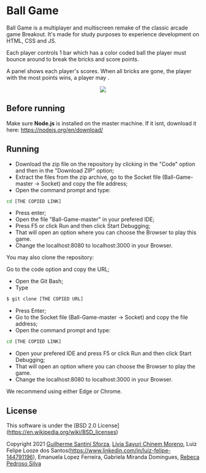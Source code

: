 # Ball Game
 
Ball Game is a multiplayer and multiscreen remake of the classic arcade game Breakout. It's made for study purposes to experience development on HTML, CSS and JS. 

Each player controls 1 bar which has a color coded ball the player must bounce around to break the bricks and score points.

A panel shows each player's scores. When all bricks are gone, the player with the most points wins, a player may .


  <div align="center">
   <img src="https://user-images.githubusercontent.com/69463877/138555277-f3ddf800-6f9a-4304-8eb7-be5b035f6ecf.png">
  </div>
  
## Before running

Make sure **Node.js** is installed on the master machine. 
If it isnt, download it here: https://nodejs.org/en/download/ 

## Running 

- Download the zip file on the repository by clicking in the "Code" option and then in the "Download ZIP" option;
- Extract the files from the zip archive, go to the Socket file (Ball-Game-master -> Socket) and copy the file address;
- Open the command prompt and type:
```bash 
cd [THE COPIED LINK]
```
- Press enter;
- Open the file "Ball-Game-master" in your prefered IDE;
- Press F5 or click Run and then click Start Debugging;
- That will open an option where you can choose the Browser to play this game.
- Change the localhost:8080 to localhost:3000 in your Browser.

You may also clone the repository:

Go to the code option and copy the URL;
- Open the Git Bash;
- Type
```bash 
$ git clone [THE COPIED URL]
```
- Press Enter;
- Go to the Socket file (Ball-Game-master -> Socket) and copy the file address;
- Open the command prompt and type:
```bash 
cd [THE COPIED LINK]
```
- Open your prefered IDE and press F5 or click Run and then click Start Debugging;
- That will open an option where you can choose the Browser to play the game.
- Change the localhost:8080 to localhost:3000 in your Browser.

We recommend using either Edge or Chrome. 
    
## License

This software  is under the [BSD 2.0 License] (https://en.wikipedia.org/wiki/BSD_licenses)

Copyright 2021 [Guilherme Santini Sforza](https://www.linkedin.com/in/guilherme-santini-sforza-a63528110/), [Lívia Sayuri Chinem Moreno](https://www.linkedin.com/in/lívia-sayuri-40143018a), Luiz Felipe Looze dos Santos(https://www.linkedin.com/in/luiz-felipe-144791196), Emanuela Lopez Ferreira, Gabriela Miranda Domingues, [Rebeca Pedroso Silva](https://www.linkedin.com/mwlite/in/rebeca-pedroso-590a64170)

 
